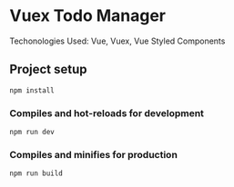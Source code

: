# Vuex Todo Manager

Techonologies Used:
Vue, Vuex, Vue Styled Components

## Project setup

```
npm install
```

### Compiles and hot-reloads for development

```
npm run dev
```

### Compiles and minifies for production

```
npm run build
```
